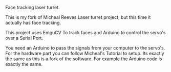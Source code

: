 Face tracking laser turret.

This is my fork of Micheal Reeves Laser turret project, but this time it actually has face tracking.

This project uses EmguCV To track faces and Arduino to control the servo's over a Serial Port.


You need an Arduino to pass the signals from your computer to the servo's. For the hardware part you can follow Micheal's Tutorial to setup. Its exactly the same as this is a fork of the software. 
For example the Arduino code is exactly the same.
